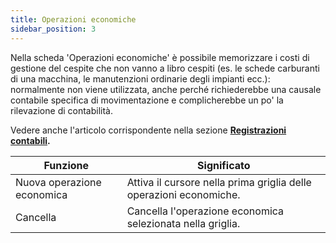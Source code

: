 ```yaml
---
title: Operazioni economiche
sidebar_position: 3
---
```


Nella scheda 'Operazioni economiche' è possibile memorizzare i costi di gestione del cespite che non vanno a libro cespiti (es. le schede carburanti di una macchina, le manutenzioni ordinarie degli impianti ecc.): normalmente non viene utilizzata, anche perché richiederebbe una causale contabile specifica di movimentazione e complicherebbe un po' la rilevazione di contabilità.

Vedere anche l'articolo corrispondente nella sezione **[Registrazioni contabili](/docs/finance-area/ledger-records/records/ledger-record).**





| Funzione | Significato |
| --- | --- |
| Nuova operazione economica | Attiva il cursore nella prima griglia delle operazioni economiche. |
| Cancella | Cancella l'operazione economica selezionata nella griglia. |






